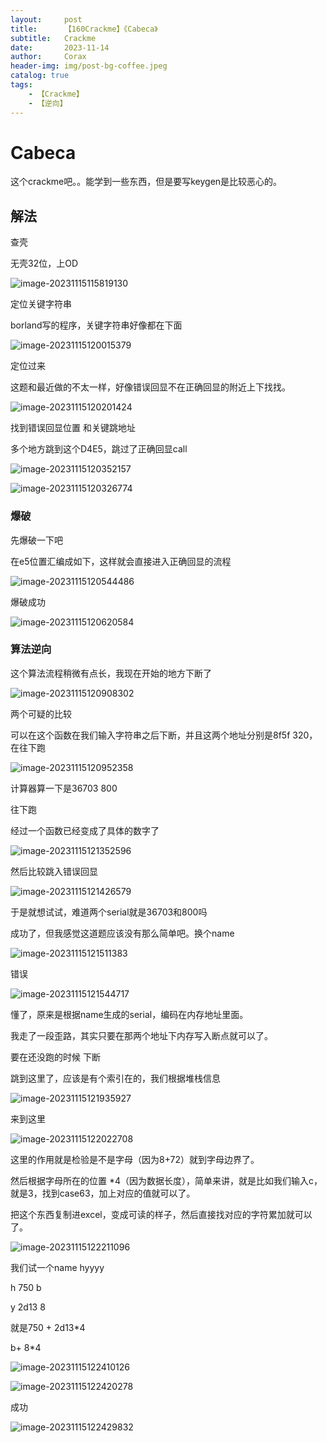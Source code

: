 ```yaml
---
layout:     post
title:      【160Crackme】《Cabeca》
subtitle:   Crackme
date:       2023-11-14
author:     Corax
header-img: img/post-bg-coffee.jpeg
catalog: true
tags:
    - 【Crackme】
    - 【逆向】
---
```


# Cabeca

这个crackme吧。。能学到一些东西，但是要写keygen是比较恶心的。

## 解法

查壳

无壳32位，上OD

![image-20231115115819130](https://typora-1321221957.cos.ap-shanghai.myqcloud.com/image1/202311151224332.png)

定位关键字符串

borland写的程序，关键字符串好像都在下面

![image-20231115120015379](https://typora-1321221957.cos.ap-shanghai.myqcloud.com/image1/202311151224333.png)

定位过来

这题和最近做的不太一样，好像错误回显不在正确回显的附近上下找找。

![image-20231115120201424](https://typora-1321221957.cos.ap-shanghai.myqcloud.com/image1/202311151224334.png)

找到错误回显位置 和关键跳地址

多个地方跳到这个D4E5，跳过了正确回显call

![image-20231115120352157](https://typora-1321221957.cos.ap-shanghai.myqcloud.com/image1/202311151224335.png)

![image-20231115120326774](https://typora-1321221957.cos.ap-shanghai.myqcloud.com/image1/202311151224336.png)

### 爆破

先爆破一下吧

在e5位置汇编成如下，这样就会直接进入正确回显的流程

![image-20231115120544486](https://typora-1321221957.cos.ap-shanghai.myqcloud.com/image1/202311151224338.png)



爆破成功

![image-20231115120620584](https://typora-1321221957.cos.ap-shanghai.myqcloud.com/image1/202311151224339.png)

### 算法逆向

这个算法流程稍微有点长，我现在开始的地方下断了

![image-20231115120908302](https://typora-1321221957.cos.ap-shanghai.myqcloud.com/image1/202311151224340.png)



两个可疑的比较

可以在这个函数在我们输入字符串之后下断，并且这两个地址分别是8f5f 320，在往下跑

![image-20231115120952358](https://typora-1321221957.cos.ap-shanghai.myqcloud.com/image1/202311151224341.png)

计算器算一下是36703 800



往下跑

经过一个函数已经变成了具体的数字了

![image-20231115121352596](https://typora-1321221957.cos.ap-shanghai.myqcloud.com/image1/202311151224342.png)

然后比较跳入错误回显

![image-20231115121426579](https://typora-1321221957.cos.ap-shanghai.myqcloud.com/image1/202311151224343.png)



于是就想试试，难道两个serial就是36703和800吗

成功了，但我感觉这道题应该没有那么简单吧。换个name

![image-20231115121511383](https://typora-1321221957.cos.ap-shanghai.myqcloud.com/image1/202311151224344.png)

错误

![image-20231115121544717](https://typora-1321221957.cos.ap-shanghai.myqcloud.com/image1/202311151224345.png)





懂了，原来是根据name生成的serial，编码在内存地址里面。

我走了一段歪路，其实只要在那两个地址下内存写入断点就可以了。

要在还没跑的时候 下断

跳到这里了，应该是有个索引在的，我们根据堆栈信息

![image-20231115121935927](https://typora-1321221957.cos.ap-shanghai.myqcloud.com/image1/202311151224346.png)

来到这里

![image-20231115122022708](https://typora-1321221957.cos.ap-shanghai.myqcloud.com/image1/202311151224347.png)

这里的作用就是检验是不是字母（因为8+72）就到字母边界了。

然后根据字母所在的位置 *4（因为数据长度），简单来讲，就是比如我们输入c，就是3，找到case63，加上对应的值就可以了。

把这个东西复制进excel，变成可读的样子，然后直接找对应的字符累加就可以了。

![image-20231115122211096](https://typora-1321221957.cos.ap-shanghai.myqcloud.com/image1/202311151224348.png)





我们试一个name hyyyy

h 750 b

y 2d13 8

就是750 + 2d13*4

b+ 8*4

![image-20231115122410126](https://typora-1321221957.cos.ap-shanghai.myqcloud.com/image1/202311151224349.png)

![image-20231115122420278](https://typora-1321221957.cos.ap-shanghai.myqcloud.com/image1/202311151224350.png)



成功

![image-20231115122429832](https://typora-1321221957.cos.ap-shanghai.myqcloud.com/image1/202311151224351.png)